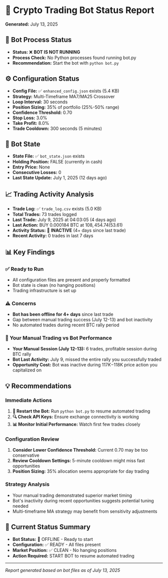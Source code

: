 # 🤖 Crypto Trading Bot Status Report

**Generated:** July 13, 2025

## 🔧 Bot Process Status
- **Status:** ❌ **BOT IS NOT RUNNING**
- **Process Check:** No Python processes found running bot.py
- **Recommendation:** Start the bot with `python bot.py`

## ⚙️ Configuration Status
- **Config File:** ✅ `enhanced_config.json` exists (5.4 KB)
- **Strategy:** Multi-Timeframe MA7/MA25 Crossover
- **Loop Interval:** 30 seconds
- **Position Sizing:** 35% of portfolio (25%-50% range)
- **Confidence Threshold:** 0.70
- **Stop Loss:** 3.0%
- **Take Profit:** 8.0%
- **Trade Cooldown:** 300 seconds (5 minutes)

## 🎯 Bot State
- **State File:** ✅ `bot_state.json` exists
- **Holding Position:** FALSE (currently in cash)
- **Entry Price:** None
- **Consecutive Losses:** 0
- **Last State Update:** July 1, 2025 (12 days ago)

## 📈 Trading Activity Analysis
- **Trade Log:** ✅ `trade_log.csv` exists (5.0 KB)
- **Total Trades:** 73 trades logged
- **Last Trade:** July 9, 2025 at 04:03:05 (4 days ago)
- **Last Action:** BUY 0.000184 BTC at $108,454.74 ($53.61)
- **Activity Status:** 🔴 **INACTIVE** (4+ days since last trade)
- **Recent Activity:** 0 trades in last 7 days

## 📊 Key Findings

### ✅ Ready to Run
- All configuration files are present and properly formatted
- Bot state is clean (no hanging positions)
- Trading infrastructure is set up

### ⚠️ Concerns
- **Bot has been offline for 4+ days** since last trade
- Gap between manual trading success (July 12-13) and bot inactivity
- No automated trades during recent BTC rally period

### 🎯 Your Manual Trading vs Bot Performance
- **Your Manual Session (July 12-13):** 6 trades, profitable session during BTC rally
- **Bot Last Activity:** July 9, missed the entire rally you successfully traded
- **Opportunity Cost:** Bot was inactive during $117K-$118K price action you capitalized on

## 💡 Recommendations

### Immediate Actions
1. **🚀 Restart the Bot:** Run `python bot.py` to resume automated trading
2. **🔍 Check API Keys:** Ensure exchange connectivity is working
3. **📊 Monitor Initial Performance:** Watch first few trades closely

### Configuration Review
1. **Consider Lower Confidence Threshold:** Current 0.70 may be too conservative
2. **Review Cooldown Settings:** 5-minute cooldown might miss fast opportunities
3. **Position Sizing:** 35% allocation seems appropriate for day trading

### Strategy Analysis
- Your manual trading demonstrated superior market timing
- Bot's inactivity during recent opportunities suggests potential tuning needed
- Multi-timeframe MA strategy may benefit from sensitivity adjustments

## 🎯 Current Status Summary
- **Bot Status:** 🔴 OFFLINE - Ready to start
- **Configuration:** ✅ READY - All files present
- **Market Position:** ✅ CLEAN - No hanging positions
- **Action Required:** START BOT to resume automated trading

---
*Report generated based on bot files as of July 13, 2025*

